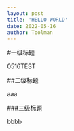 ```yaml
---
layout: post
title: 'HELLO WORLD'
date: 2022-05-16
author: Toolman
---
```

#一级标题

0516TEST

##二级标题

aaa

###三级标题

bbbb
